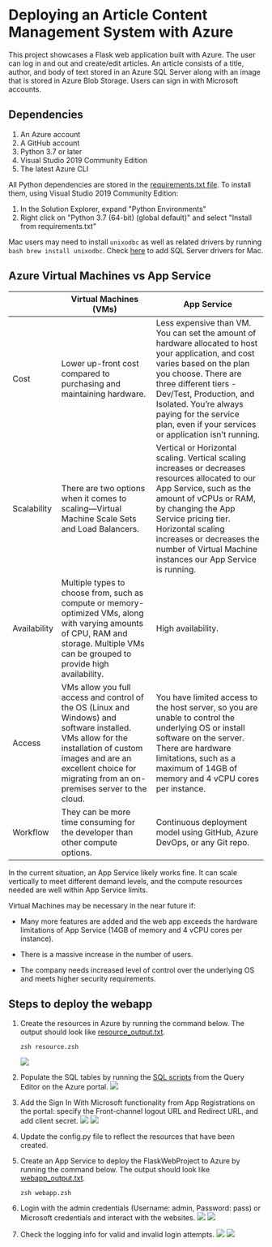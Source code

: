 # Deploying an Article Content Management System with Azure
This project showcases a Flask web application built with Azure. The user can log in and out and create/edit articles. An article consists of a title, author, and body of text stored in an Azure SQL Server along with an image that is stored in Azure Blob Storage. Users can sign in with Microsoft accounts.

## Dependencies
1. An Azure account
2. A GitHub account
3. Python 3.7 or later
4. Visual Studio 2019 Community Edition 
5. The latest Azure CLI

All Python dependencies are stored in the [requirements.txt file](https://github.com/iDataist/Deploy-a-Content-Management-System-to-Azure/blob/main/requirements.txt). To install them, using Visual Studio 2019 Community Edition:
1. In the Solution Explorer, expand "Python Environments"
2. Right click on "Python 3.7 (64-bit) (global default)" and select "Install from requirements.txt"

Mac users may need to install `unixodbc` as well as related drivers by running ```bash brew install unixodbc```. Check [here](https://docs.microsoft.com/en-us/sql/connect/odbc/linux-mac/install-microsoft-odbc-driver-sql-server-macos?view=sql-server-ver15) to add SQL Server drivers for Mac.

## Azure Virtual Machines vs App Service


|              | Virtual Machines (VMs)                                                                                                                                                                                                          | App Service                                                                                                                                                                                                                                                                                                       |
|--------------|--------------------------------------------------------------------------------------------------------------------------------------------------------------------------------------------------------------------------------|-------------------------------------------------------------------------------------------------------------------------------------------------------------------------------------------------------------------------------------------------------------------------------------------------------------------|
| Cost         | Lower up-front cost compared to purchasing and maintaining hardware.                                                                                                                                                           | Less expensive than VM. You can set the amount of hardware allocated to host your application, and cost varies based on the plan you choose. There are three different tiers - Dev/Test, Production, and Isolated. You’re always paying for the service plan, even if your services or application isn’t running. |
| Scalability  | There are two options when it comes to scaling—Virtual Machine Scale Sets and Load Balancers.                                                                                                                                  | Vertical or Horizontal scaling. Vertical scaling increases or decreases resources allocated to our App Service, such as the amount of vCPUs or RAM, by changing the App Service pricing tier. Horizontal scaling increases or decreases the number of Virtual Machine instances our App Service is running.       |
| Availability | Multiple types to choose from, such as compute or memory-optimized VMs, along with varying amounts of CPU, RAM and storage. Multiple VMs can be grouped to provide high availability.                                          | High availability.                                                                                                                                                                                                                                                                                                |
| Access       | VMs allow you full access and control of the OS (Linux and Windows) and software installed. VMs allow for the installation of custom images and are an excellent choice for migrating from an on-premises server to the cloud. | You have limited access to the host server, so you are unable to control the underlying OS or install software on the server. There are hardware limitations, such as a maximum of 14GB of memory and 4 vCPU cores per instance.                                                                                  |
| Workflow     | They can be more time consuming for the developer than other compute options.                                                                                                                                                  | Continuous deployment model using GitHub, Azure DevOps, or any Git repo.                                                                                                                                                                                                                                          |

In the current situation, an App Service likely works fine. It can scale vertically to meet different demand levels, and the compute resources needed are well within App Service limits.

Virtual Machines may be necessary in the near future if:

- Many more features are added and the web app exceeds the hardware limitations of App Service (14GB of memory and 4 vCPU cores per instance).

- There is a massive increase in the number of users.

- The company needs increased level of control over the underlying OS and meets higher security requirements.

## Steps to deploy the webapp
1. Create the resources in Azure by running the command below. The output should look like [resource_output.txt](https://github.com/iDataist/Deploy-a-Content-Management-System-to-Azure/blob/main/Output/resource_output.txt). 
    ```
    zsh resource.zsh
    ```
    ![](output/resource-group.png)

2. Populate the SQL tables by running the [SQL scripts](https://github.com/iDataist/Deploy-a-Content-Management-System-to-Azure/tree/main/SqlScripts) from the Query Editor on the Azure portal.
![](output/sqldb.png)

3. Add the Sign In With Microsoft functionality from App Registrations on the portal: specify the Front-channel logout URL and Redirect URL, and add client secret. 
![](output/app-registration.png)
![](output/client-secret.png)

4. Update the config.py file to reflect the resources that have been created.
5. Create an App Service to deploy the FlaskWebProject to Azure by running the command below. The output should look like [webapp_output.txt](https://github.com/iDataist/Deploy-a-Content-Management-System-to-Azure/blob/main/Output/webapp_output.txt). 
    ```
    zsh webapp.zsh
    ```
6. Login with the admin credentials (Username: admin, Password: pass) or Microsoft credentials and interact with the websites. 
![](output/posts.png)
![](output/sqldb-posts.png)
7. Check the logging info for valid and invalid login attempts. 
![](output/log-in-successfully.png)
![](output/invalid-login.png)